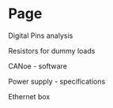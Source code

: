 # Page

Digital Pins analysis

Resistors for dummy loads

CANoe - software

Power supply - specifications

Ethernet box
